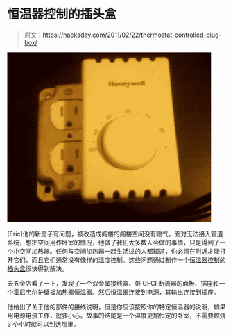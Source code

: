 # 恒温器控制的插头盒

> 原文：<https://hackaday.com/2011/02/22/thermostat-controlled-plug-box/>

![](img/bb33f3045f05fb10880e8209bd937ad6.png "thermostat-plug-5")

[Eric]他的新房子有问题，被改造成阁楼的阁楼空间没有暖气。面对无法接入管道系统，想把空间用作卧室的情况，他做了我们大多数人会做的事情，只是得到了一个小空间加热器。任何与空间加热器一起生活过的人都知道，你必须在附近才能打开它们，而且它们通常没有像样的温度控制。这些问题通过制作一个[恒温器控制的插头盒](http://thetechnickel.com/projects/thermostat-box.html)很快得到解决。

去五金店看了一下，发现了一个双金属接线盒、带 GFCI 断流器的面板、插座和一个霍尼韦尔护壁板加热器恒温器。然后恒温器连接到电源，其输出连接到插座。

他给出了关于他的部件的接线说明，但是你应该按照你的特定恒温器的说明，如果用电源电流工作，就要小心。故事的结尾是一个温度更加恒定的卧室，不需要燃烧 3 个小时就可以到达那里。
